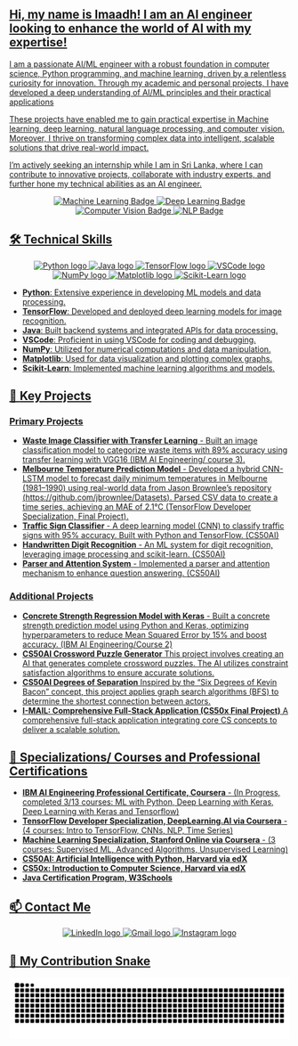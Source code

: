 <h2 align="left"><u>Hi, my name is Imaadh! I am an AI engineer looking to enhance the world of AI with my expertise!</u></h2>

<p align="left"><u>I am a passionate AI/ML engineer with a robust foundation in computer science, Python programming, and machine learning, driven by a relentless curiosity for innovation. Through my academic and personal projects, I have developed a deep understanding of AI/ML principles and their practical applications

These projects have enabled me to gain practical expertise in Machine learning, deep learning, natural language processing, and computer vision. Moreover, I thrive on transforming complex data into intelligent, scalable solutions that drive real-world impact.

I’m actively seeking an internship while I am in Sri Lanka, where I can contribute to innovative projects, collaborate with industry experts, and further hone my technical abilities as an AI engineer.

<div align="center">
  <img src="https://img.shields.io/badge/Machine%20Learning-Expert-blue" alt="Machine Learning Badge"/>
  <img src="https://img.shields.io/badge/Deep%20Learning-Expert-yellow" alt="Deep Learning Badge"/>
  <img src="https://img.shields.io/badge/Computer%20Vision-Expert-green" alt="Computer Vision Badge"/>
  <img src="https://img.shields.io/badge/NLP-Expert-red" alt="NLP Badge"/>
</div>

## 🛠️ <u>Technical Skills</u>
<div align="center">
  <img src="https://cdn.jsdelivr.net/gh/devicons/devicon/icons/python/python-original.svg" height="40" alt="Python logo" />
  <img src="https://cdn.jsdelivr.net/gh/devicons/devicon/icons/java/java-original.svg" height="40" alt="Java logo" />
  <img src="https://cdn.jsdelivr.net/gh/devicons/devicon/icons/tensorflow/tensorflow-original.svg" height="40" alt="TensorFlow logo" />
  <img src="https://cdn.jsdelivr.net/gh/devicons/devicon/icons/vscode/vscode-original.svg" height="40" alt="VSCode logo" />
  <img src="https://cdn.jsdelivr.net/gh/devicons/devicon/icons/numpy/numpy-original.svg" height="40" alt="NumPy logo" />
  <img src="https://cdn.jsdelivr.net/gh/devicons/devicon/icons/matplotlib/matplotlib-original.svg" height="40" alt="Matplotlib logo" />
  <img src="https://upload.wikimedia.org/wikipedia/commons/0/05/Scikit_learn_logo_small.svg" height="40" alt="Scikit-Learn logo" />
</div>
<ul>
  <li><b><u>Python</u></b>: Extensive experience in developing ML models and data processing.</li>
  <li><b><u>TensorFlow</u></b>: Developed and deployed deep learning models for image recognition.</li>
  <li><b><u>Java</u></b>: Built backend systems and integrated APIs for data processing.</li>
  <li><b><u>VSCode</u></b>: Proficient in using VSCode for coding and debugging.</li>
  <li><b><u>NumPy</u></b>: Utilized for numerical computations and data manipulation.</li>
  <li><b><u>Matplotlib</u></b>: Used for data visualization and plotting complex graphs.</li>
  <li><b><u>Scikit-Learn</u></b>: Implemented machine learning algorithms and models.</li>
</ul>


## 🌟 <u>Key Projects</u>


### **<u>Primary Projects</u>**

- **[Waste Image Classifier with Transfer Learning](https://github.com/ImaadhRenosh/Waste-Image-Classifier-with-Transfer-Learning)** - Built an image classification model to categorize waste items with 89% accuracy using transfer learning with VGG16 (IBM AI Engineering/        course 3).
- **Melbourne Temperature Prediction Model** - Developed a hybrid CNN-LSTM model to forecast daily minimum temperatures in Melbourne (1981–1990) using real-world data from Jason Brownlee’s repository (https://github.com/jbrownlee/Datasets). Parsed CSV data to create a time series, achieving an MAE of 2.1°C (TensorFlow Developer Specialization, Final Project).
- **Traffic Sign Classifier** - A deep learning model (CNN) to classify traffic signs with 95% accuracy. Built with Python and TensorFlow. (CS50AI)
- **Handwritten Digit Recognition** - An ML system for digit recognition, leveraging image processing and scikit-learn. (CS50AI)
- **Parser and Attention System** - Implemented a parser and attention mechanism to enhance question answering. (CS50AI)


### **<u>Additional Projects</u>**

- **Concrete Strength Regression Model with Keras** - Built a concrete strength prediction model using Python and Keras, optimizing hyperparameters to reduce Mean Squared Error by 15% and boost    accuracy. (IBM AI Engineering/Course 2) 
- **<u>[CS50AI Crossword Puzzle Generator](https://github.com/ImaadhRenosh/CS50AI--Crossword-Puzzle-Generator)</u>**
  This project involves creating an AI that generates complete crossword puzzles. The AI utilizes constraint satisfaction algorithms to ensure accurate solutions.
- **<u>[CS50AI Degrees of Separation](https://github.com/ImaadhRenosh/CS50AI---Degrees-of-Separation)</u>**
  Inspired by the “Six Degrees of Kevin Bacon” concept, this project applies graph search algorithms (BFS) to determine the shortest connection between actors.
- **<u>[I-MAIL: Comprehensive Full-Stack Application (CS50x Final Project)](https://github.com/ImaadhRenosh/cs50x-final-project-I-MAIL)</u>**
  A comprehensive full-stack application integrating core CS concepts to deliver a scalable solution.


## 📜 <u>Specializations/ Courses and Professional Certifications</u>
- **<u>IBM AI Engineering Professional Certificate, Coursera</u>** - (In Progress, completed 3/13 courses: ML with Python, Deep Learning with Keras, Deep Learning with Keras and Tensorflow)
- **<u>TensorFlow Developer Specialization, DeepLearning.AI via Coursera</u>** - (4 courses: Intro to TensorFlow, CNNs, NLP, Time Series)
- **<u>Machine Learning Specialization, Stanford Online via Coursera</u>** - (3 courses: Supervised ML, Advanced Algorithms, Unsupervised Learning)
- **<u>CS50AI: Artificial Intelligence with Python, Harvard via edX</u>** 
- **<u>CS50x: Introduction to Computer Science, Harvard via edX</u>** 
- **<u>Java Certification Program, W3Schools</u>** 

## 📫 <u>Contact Me</u>
<div align="center">
  <a href="https://www.linkedin.com/in/imaadh-renosh-007aba348">
    <img src="https://img.shields.io/badge/LinkedIn-0077B5?logo=linkedin&logoColor=white&style=for-the-badge" height="35" alt="LinkedIn logo" />
  </a>
  <a href="mailto:imaadhrenosh@gmail.com">
    <img src="https://img.shields.io/badge/Gmail-D14836?logo=gmail&logoColor=white&style=for-the-badge" height="35" alt="Gmail logo" />
  </a>
  <a href="https://www.instagram.com/im44dh">
    <img src="https://img.shields.io/badge/Instagram-E4405F?logo=instagram&logoColor=white&style=for-the-badge" height="35" alt="Instagram logo" />
  </a>
</div>

## 🐍 <u>My Contribution Snake</u>
![github-snake](https://raw.githubusercontent.com/ImaadhRenosh/Github-Project-Portfolio/output/github-snake.svg)
